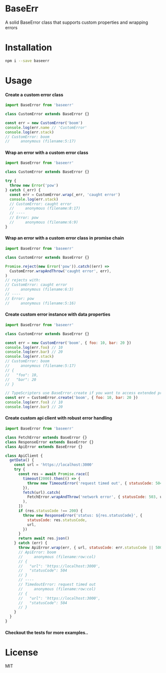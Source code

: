 # BaseErr

A solid BaseError class that supports custom properties and wrapping errors

# Installation

```sh
npm i --save baseerr
```

# Usage

#### Create a custom error class

```js
import BaseError from 'baseerr'

class CustomError extends BaseError {}

const err = new CustomError('boom')
console.log(err.name // 'CustomError'
console.log(err.stack)
// CustomError: boom
//     anonymous (filename:5:17)
```

#### Wrap an error with a custom error class

```js
import BaseError from 'baseerr'

class CustomError extends BaseError {}

try {
  throw new Error('pow')
} catch (_err) {
  const err = CustomError.wrap(_err, 'caught error')
  console.log(err.stack)
  // CustomError: caught error
  //     anonymous (filename:8:17)
  // ----
  // Error: pow
  //     anonymous (filename:6:9)
}
```

#### Wrap an error with a custom error class in promise chain

```js
import BaseError from 'baseerr'

class CustomError extends BaseError {}

Promise.reject(new Error('pow')).catch((err) =>
  CustomError.wrapAndThrow('caught error', err),
)
// rejects with:
// CustomError: caught error
//     anonymous (filename:6:3)
// ----
// Error: pow
//     anonymous (filename:5:16)
```

#### Create custom error instance with data properties

```js
import BaseError from 'baseerr'

class CustomError extends BaseError {}

const err = new CustomError('boom', { foo: 10, bar: 20 })
console.log(err.foo) // 10
console.log(err.bar) // 20
console.log(err.stack)
// CustomError: boom
//     anonymous (filename:5:17)
// {
//   "foo": 10,
//   "bar": 20
// }

// TypeScripters use BaseError.create if you want to access extended properties with proper typing:
const err = CustomError.create('boom', { foo: 10, bar: 20 })
console.log(err.foo) // 10
console.log(err.bar) // 20
```

#### Create custom api client with robust error handling

```js
import BaseError from 'baseerr'

class FetchError extends BaseError {}
class ResponseError extends BaseError {}
class ApiError extends BaseError {}

class ApiClient {
  getData() {
    const url = 'https://localhost:3000'
    try {
      const res = await Promise.race([
        timeout(2000).then(() => {
          throw new TimeoutError('request timed out', { statusCode: 504, url })
        }),
        fetch(url).catch(
          FetchError.wrapAndThrow('network error', { statusCode: 503, url }),
        ),
      ])
      if (res.statusCode !== 200) {
        throw new ResponseError('status: ${res.statusCode}', {
          statusCode: res.statusCode,
          url,
        })
      }
      return await res.json()
    } catch (err) {
      throw ApiError.wrap(err, { url, statusCode: err.statusCode || 500 })
      // ApiError: boom
      //     anonymous (filename:row:col)
      // {
      //   "url": 'https://localhost:3000',
      //   "statusCode": 504
      // }
      // ----
      // TimedoutError: request timed out
      //     anonymous (filename:row:col)
      // {
      //   "url": 'https://localhost:3000',
      //   "statusCode": 504
      // }
    }
  }
}
```

#### Checkout the tests for more examples..

# License

MIT
